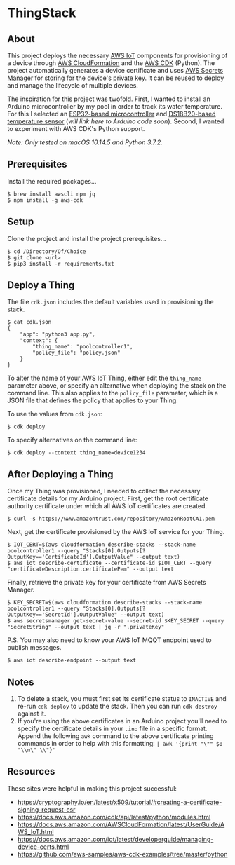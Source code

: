 # ThingStack

## About

This project deploys the necessary [AWS IoT](https://aws.amazon.com/iot/) components for provisioning of a device through [AWS CloudFormation](https://aws.amazon.com/cloudformation/) and the [AWS CDK](https://github.com/awslabs/aws-cdk) (Python). The project automatically generates a device certificate and uses [AWS Secrets Manager](https://aws.amazon.com/secrets-manager/) for storing for the device's private key. It can be reused to deploy and manage the lifecycle of multiple devices.

The inspiration for this project was twofold. First, I wanted to install an Arduino microcontroller by my pool in order to track its water temperature. For this I selected an [ESP32-based microcontroller](https://www.amazon.com/dp/B0718T232Z/ref=cm_sw_em_r_mt_dp_U_HlShDb8YN7AT7) and [DS18B20-based temperature sensor](https://www.amazon.com/dp/B01MY8U394/ref=cm_sw_em_r_mt_dp_U_kmShDbWT4C6YH) (_will link here to Arduino code soon_). Second, I wanted to experiment with AWS CDK's Python support.

_Note: Only tested on macOS 10.14.5 and Python 3.7.2._

## Prerequisites
Install the required packages...
```
$ brew install awscli npm jq
$ npm install -g aws-cdk
```

## Setup
Clone the project and install the project prerequisites...
```
$ cd /Directory/Of/Choice
$ git clone <url>
$ pip3 install -r requirements.txt
```

## Deploy a Thing
The file `cdk.json` includes the default variables used in provisioning the stack.
```
$ cat cdk.json 
{
    "app": "python3 app.py",
    "context": {
        "thing_name": "poolcontroller1",
        "policy_file": "policy.json"
    }
}
```
To alter the name of your AWS IoT Thing, either edit the `thing_name` parameter above, or specify an alternative when deploying the stack on the command line. This also applies to the `policy_file` parameter, which is a JSON file that defines the policy that applies to your Thing.

To use the values from `cdk.json`:
```
$ cdk deploy
```

To specify alternatives on the command line:
```
$ cdk deploy --context thing_name=device1234
```

## After Deploying a Thing
Once my Thing was provisioned, I needed to collect the necessary certificate details for my Arduino project. First, get the root certificate authority certificate under which all AWS IoT certificates are created.
```
$ curl -s https://www.amazontrust.com/repository/AmazonRootCA1.pem
```

Next, get the certificate provisioned by the AWS IoT service for your Thing.
```
$ IOT_CERT=$(aws cloudformation describe-stacks --stack-name poolcontroller1 --query "Stacks[0].Outputs[?OutputKey=='CertificateId'].OutputValue" --output text)
$ aws iot describe-certificate --certificate-id $IOT_CERT --query "certificateDescription.certificatePem" --output text
```

Finally, retrieve the private key for your certificate from AWS Secrets Manager.
```
$ KEY_SECRET=$(aws cloudformation describe-stacks --stack-name poolcontroller1 --query "Stacks[0].Outputs[?OutputKey=='SecretId'].OutputValue" --output text)
$ aws secretsmanager get-secret-value --secret-id $KEY_SECRET --query "SecretString" --output text | jq -r ".privateKey"
```

P.S. You may also need to know your AWS IoT MQQT endpoint used to publish messages.
```
$ aws iot describe-endpoint --output text
```

## Notes
1. To delete a stack, you must first set its certificate status to `INACTIVE` and re-run `cdk deploy` to update the stack. Then you can run `cdk destroy` against it.
2. If you're using the above certificates in an Arduino project you'll need to specify the certificate details in your `.ino` file in a specific format. Append the following `awk` command to the above certificate printing commands in order to help with this formatting: `| awk '{print "\"" $0 "\\n\" \\"}'`

## Resources
These sites were helpful in making this project successful:
* https://cryptography.io/en/latest/x509/tutorial/#creating-a-certificate-signing-request-csr
* https://docs.aws.amazon.com/cdk/api/latest/python/modules.html
* https://docs.aws.amazon.com/AWSCloudFormation/latest/UserGuide/AWS_IoT.html
* https://docs.aws.amazon.com/iot/latest/developerguide/managing-device-certs.html
* https://github.com/aws-samples/aws-cdk-examples/tree/master/python